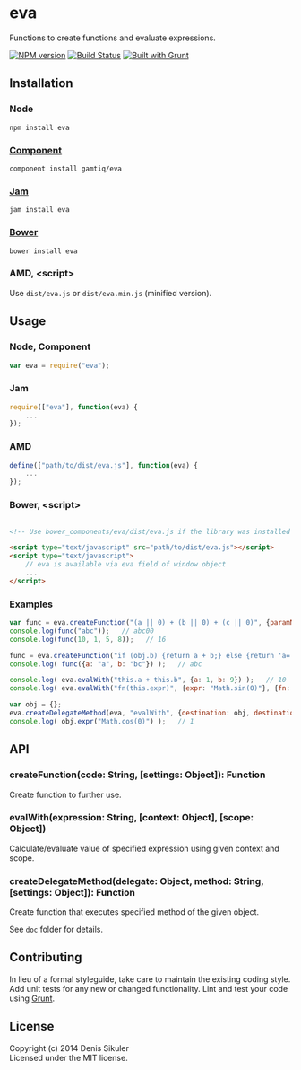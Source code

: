 # eva

Functions to create functions and evaluate expressions.

[![NPM version](https://badge.fury.io/js/eva.png)](http://badge.fury.io/js/eva)
[![Build Status](https://travis-ci.org/gamtiq/eva.png)](https://travis-ci.org/gamtiq/eva)
[![Built with Grunt](https://cdn.gruntjs.com/builtwith.png)](http://gruntjs.com/)

## Installation

### Node

    npm install eva

### [Component](https://github.com/component/component)

    component install gamtiq/eva

### [Jam](http://jamjs.org)

    jam install eva

### [Bower](http://bower.io)

    bower install eva

### AMD, &lt;script&gt;

Use `dist/eva.js` or `dist/eva.min.js` (minified version).

## Usage

### Node, Component

```js
var eva = require("eva");
```

### Jam

```js
require(["eva"], function(eva) {
    ...
});
```

### AMD

```js
define(["path/to/dist/eva.js"], function(eva) {
    ...
});
```

### Bower, &lt;script&gt;

```html

<!-- Use bower_components/eva/dist/eva.js if the library was installed by Bower -->

<script type="text/javascript" src="path/to/dist/eva.js"></script>
<script type="text/javascript">
    // eva is available via eva field of window object
    ...
</script>
```

### Examples

```js
var func = eva.createFunction("(a || 0) + (b || 0) + (c || 0)", {paramNames: "a, b, c", expression: true});
console.log(func("abc"));   // abc00
console.log(func(10, 1, 5, 8));   // 16

func = eva.createFunction("if (obj.b) {return a + b;} else {return 'a=' + a;}", {scope: true, paramNames: "obj"});
console.log( func({a: "a", b: "bc"}) );   // abc

console.log( eva.evalWith("this.a + this.b", {a: 1, b: 9}) );   // 10
console.log( eva.evalWith("fn(this.expr)", {expr: "Math.sin(0)"}, {fn: eva.evalWith}) );   // 0

var obj = {};
eva.createDelegateMethod(eva, "evalWith", {destination: obj, destinationMethod: "expr"});
console.log( obj.expr("Math.cos(0)") );   // 1
```

## API

### createFunction(code: String, [settings: Object]): Function

Create function to further use.

### evalWith(expression: String, [context: Object], [scope: Object])

Calculate/evaluate value of specified expression using given context and scope.

### createDelegateMethod(delegate: Object, method: String, [settings: Object]): Function

Create function that executes specified method of the given object.

See `doc` folder for details.

## Contributing
In lieu of a formal styleguide, take care to maintain the existing coding style.
Add unit tests for any new or changed functionality.
Lint and test your code using [Grunt](http://gruntjs.com/).

## License
Copyright (c) 2014 Denis Sikuler  
Licensed under the MIT license.
